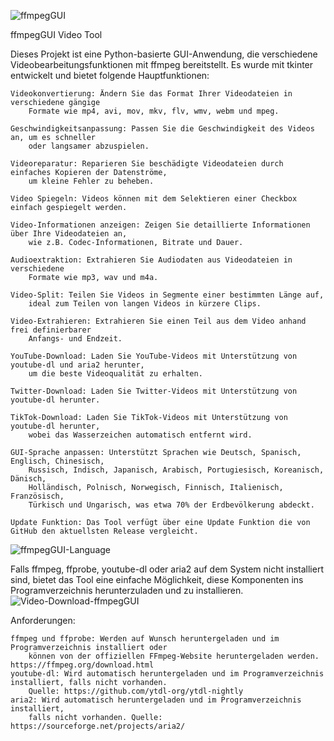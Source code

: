 ![ffmpegGUI](https://github.com/blobb999/ffmpeGUI/assets/89486466/fe9f8d3e-9c26-43b8-a6cf-1ae12896ea85)

ffmpegGUI Video Tool

Dieses Projekt ist eine Python-basierte GUI-Anwendung, die verschiedene Videobearbeitungsfunktionen mit ffmpeg bereitstellt. Es wurde mit tkinter entwickelt und bietet folgende Hauptfunktionen:

	Videokonvertierung: Ändern Sie das Format Ihrer Videodateien in verschiedene gängige 
		Formate wie mp4, avi, mov, mkv, flv, wmv, webm und mpeg.

	Geschwindigkeitsanpassung: Passen Sie die Geschwindigkeit des Videos an, um es schneller 
		oder langsamer abzuspielen.

	Videoreparatur: Reparieren Sie beschädigte Videodateien durch einfaches Kopieren der Datenströme, 
		um kleine Fehler zu beheben.
		
	Video Spiegeln: Videos können mit dem Selektieren einer Checkbox einfach gespiegelt werden.

	Video-Informationen anzeigen: Zeigen Sie detaillierte Informationen über Ihre Videodateien an, 
		wie z.B. Codec-Informationen, Bitrate und Dauer.

	Audioextraktion: Extrahieren Sie Audiodaten aus Videodateien in verschiedene 
		Formate wie mp3, wav und m4a.

	Video-Split: Teilen Sie Videos in Segmente einer bestimmten Länge auf, 
		ideal zum Teilen von langen Videos in kürzere Clips.

	Video-Extrahieren: Extrahieren Sie einen Teil aus dem Video anhand frei definierbarer 
		Anfangs- und Endzeit.

	YouTube-Download: Laden Sie YouTube-Videos mit Unterstützung von youtube-dl und aria2 herunter, 
		um die beste Videoqualität zu erhalten.

	Twitter-Download: Laden Sie Twitter-Videos mit Unterstützung von youtube-dl herunter.

	TikTok-Download: Laden Sie TikTok-Videos mit Unterstützung von youtube-dl herunter, 
		wobei das Wasserzeichen automatisch entfernt wird.

	GUI-Sprache anpassen: Unterstützt Sprachen wie Deutsch, Spanisch, Englisch, Chinesisch, 
		Russisch, Indisch, Japanisch, Arabisch, Portugiesisch, Koreanisch, Dänisch, 
		Holländisch, Polnisch, Norwegisch, Finnisch, Italienisch, Französisch, 
		Türkisch und Ungarisch, was etwa 70% der Erdbevölkerung abdeckt.
		
	Update Funktion: Das Tool verfügt über eine Update Funktion die von GitHub den aktuellsten Release vergleicht.
	
![ffmpegGUI-Language](https://github.com/blobb999/ffmpeGUI/assets/89486466/ef30dca4-2063-4df6-a4d5-253b747a760b)

Falls ffmpeg, ffprobe, youtube-dl oder aria2 auf dem System nicht installiert sind, bietet das Tool eine einfache Möglichkeit, diese Komponenten ins Programverzeichnis herunterzuladen und zu installieren.
![Video-Download-ffmpegGUI](https://github.com/blobb999/ffmpeGUI/assets/89486466/57011d2e-a777-4589-8807-0928c2dee289)

Anforderungen:

    ffmpeg und ffprobe: Werden auf Wunsch heruntergeladen und im Programverzeichnis installiert oder 
		können von der offiziellen FFmpeg-Website heruntergeladen werden. https://ffmpeg.org/download.html
    youtube-dl: Wird automatisch heruntergeladen und im Programverzeichnis installiert, falls nicht vorhanden. 
		Quelle: https://github.com/ytdl-org/ytdl-nightly
    aria2: Wird automatisch heruntergeladen und im Programverzeichnis installiert, 
		falls nicht vorhanden. Quelle: https://sourceforge.net/projects/aria2/

